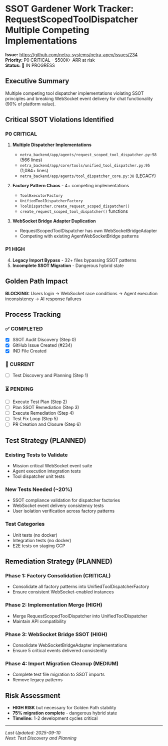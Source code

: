# SSOT Gardener Work Tracker: RequestScopedToolDispatcher Multiple Competing Implementations

**Issue:** https://github.com/netra-systems/netra-apex/issues/234  
**Priority:** P0 CRITICAL - $500K+ ARR at risk  
**Status:** 🔄 IN PROGRESS  

## Executive Summary

Multiple competing tool dispatcher implementations violating SSOT principles and breaking WebSocket event delivery for chat functionality (90% of platform value).

## Critical SSOT Violations Identified

### P0 CRITICAL
1. **Multiple Dispatcher Implementations**
   - `netra_backend/app/agents/request_scoped_tool_dispatcher.py:58` (566 lines)
   - `netra_backend/app/core/tools/unified_tool_dispatcher.py:95` (1,084+ lines)  
   - `netra_backend/app/agents/tool_dispatcher_core.py:38` (LEGACY)

2. **Factory Pattern Chaos** - 4+ competing implementations
   - `ToolExecutorFactory`
   - `UnifiedToolDispatcherFactory` 
   - `ToolDispatcher.create_request_scoped_dispatcher()`
   - `create_request_scoped_tool_dispatcher()` functions

3. **WebSocket Bridge Adapter Duplication**
   - RequestScopedToolDispatcher has own WebSocketBridgeAdapter
   - Competing with existing AgentWebSocketBridge patterns

### P1 HIGH  
4. **Legacy Import Bypass** - 32+ files bypassing SSOT patterns
5. **Incomplete SSOT Migration** - Dangerous hybrid state

## Golden Path Impact
**BLOCKING:** Users login → WebSocket race conditions → Agent execution inconsistency → AI response failures

## Process Tracking

### ✅ COMPLETED
- [x] SSOT Audit Discovery (Step 0)
- [x] GitHub Issue Created (#234)
- [x] IND File Created

### 🔄 CURRENT
- [ ] Test Discovery and Planning (Step 1)

### ⏳ PENDING  
- [ ] Execute Test Plan (Step 2)
- [ ] Plan SSOT Remediation (Step 3)
- [ ] Execute Remediation (Step 4)
- [ ] Test Fix Loop (Step 5)
- [ ] PR Creation and Closure (Step 6)

## Test Strategy (PLANNED)

### Existing Tests to Validate
- Mission critical WebSocket event suite
- Agent execution integration tests
- Tool dispatcher unit tests

### New Tests Needed (~20%)
- SSOT compliance validation for dispatcher factories
- WebSocket event delivery consistency tests
- User isolation verification across factory patterns

### Test Categories
- Unit tests (no docker)
- Integration tests (no docker) 
- E2E tests on staging GCP

## Remediation Strategy (PLANNED)

### Phase 1: Factory Consolidation (CRITICAL)
- Consolidate all factory patterns into UnifiedToolDispatcherFactory
- Ensure consistent WebSocket-enabled instances

### Phase 2: Implementation Merge (HIGH)
- Merge RequestScopedToolDispatcher into UnifiedToolDispatcher
- Maintain API compatibility

### Phase 3: WebSocket Bridge SSOT (HIGH)  
- Consolidate WebSocketBridgeAdapter implementations
- Ensure 5 critical events delivered consistently

### Phase 4: Import Migration Cleanup (MEDIUM)
- Complete test file migration to SSOT imports
- Remove legacy patterns

## Risk Assessment
- **HIGH RISK** but necessary for Golden Path stability
- **75% migration complete** - dangerous hybrid state
- **Timeline:** 1-2 development cycles critical

---
*Last Updated: 2025-09-10*  
*Next: Test Discovery and Planning*